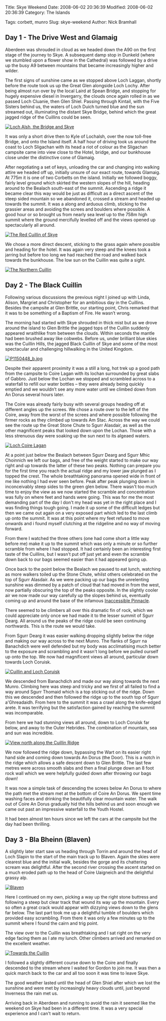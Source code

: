 Title: Skye Weekend
Date: 2008-06-02 20:36:39
Modified: 2008-06-02 20:36:39
Category: The Islands

Tags: corbett, munro
Slug: skye-weekend
Author: Nick Bramhall

<h2>Day 1 - The Drive West and Glamaig</h2>



Aberdeen was shrouded in cloud as we headed down the A90 on the first stage of the journey to Skye. A subsequent damp stop in Dunkeld (where we stumbled upon a flower show in the Cathedral) was followed by a drive up the busy A9 between mountains that became increasingly higher and wilder.

<!--more-->

The first signs of sunshine came as we stopped above Loch Laggan, shortly before the route took us up the Great Glen alongside Loch Lochy. After being almost run over by the local Laird at Spean Bridge, and stopping for hugely expensive diesel in Invergarry, the clouds once again rolled in as we passed Loch Cluanie, then Glen Shiel. Passing through Kintail, with the Five Sisters behind us, the waters of Loch Duich turned blue and the sun streamed out, illuminating the distant Skye Bridge, behind which the great jagged ridge of the Cuillins could be seen.



[![Loch Alsh, the Bridge and Skye](http://farm3.static.flickr.com/2149/2546220630_8f1f7f502f_b.jpg)](http://www.flickr.com/photos/black_friction/2546220630/)



It was only a short drive then to Kyle of Lochalsh, over the now toll-free Bridge, and onto the Island itself. A half hour of driving took us around the coast to Loch Sligachan with its head a riot of colour as the Sligachan campsite came into view close to the Hotel, bridge, and our bunkhouse close under the distinctive cone of Glamaig.



After negotiating a set of keys, unloading the car and changing into walking attire we headed off up, initially unsure of our exact route, towards Glamaig. At 775m it is one of two Corbetts on the island. Initially we followed boggy, fairly level ground which skirted the western slopes of the hill, heading around to the Bealach south-east of the summit. Ascending a ridge it became clear this way would be just as difficult as a direct ascent of the steep sided mountain so we abandoned it, crossed a stream and headed up towards the summit. It was a along and arduous climb, sticking to the grassier areas and avoiding the screes and boulders where possible. A good hour or so brought us from nearly sea level up to the 758m high summit where the ground mercifully levelled off and the views opened up spectacularly all around.



[![The Red Cuillin of Skye](http://farm3.static.flickr.com/2175/2546419728_3330f77c60_b.jpg)](http://www.flickr.com/photos/black_friction/2546419728/)



We chose a more direct descent, sticking to the grass again where possible and heading for the hotel. It was again very steep and the knees took a jarring but before too long we had reached the road and walked back towards the bunkhouse. The low sun on the Cuillin was quite a sight.



[![The Northern Cuillin](http://farm4.static.flickr.com/3258/2545502211_c32925e61a_b.jpg)](http://www.flickr.com/photos/black_friction/2545502211/)



<h2>Day 2 - The Black Cuillin</h2>



Following various discussions the previous night I joined up with Linda, Alison, Margriet and Christopher for an ambitious day in the Cuillins. Besides the campsite at Glen Brittle, our starting point, Chris remarked that it was to be something of a Baptism of Fire. He wasn’t wrong.



The morning had started with Skye shrouded in thick mist but as we drove around the island to Glen Brittle the jagged tops of the Cuillin suddenly appeared wraithlike from between the clouds. Within seconds the mantle had been brushed away like cobwebs. Before us, under brilliant blue skies was the Cuillin Hills, the jagged Black Cuillin of Skye and some of the most spectacular and challenging hillwalking in the United Kingdom.



[![P1150448_b.jpg](http://farm4.static.flickr.com/3105/2545774033_fb052f901a_b.jpg)](http://www.flickr.com/photos/black_friction/2545774033/)



Despite their apparent proximity it was a still a long, hot trek up a good path from the campsite to Coire Lagan with its lochan surrounded by great slabs of Gabbro. Just below the Lochan we stopped and scrambled across to a waterfall to refill our water bottles – they were already being quickly emptied and we wouldn’t see any more water until we climbed down from An Dorus several hours later.



The Coire was already fairly busy with several groups heading off at different angles up the screes. We chose a route over to the left of the Coire, away from the worst of the screes and where possible following the firmer rocks as they climbed up towards Am Stac. Across the way we could see the route up the Great Stone Chute to Sgurr Alasdair, as well as the other magnificent peaks that looked down upon the Lochan. Those with a less strenuous day were soaking up the sun next to its algeaed waters.



[![Loch Coire Lagan](http://farm4.static.flickr.com/3101/2546654946_0afcba7539_b.jpg)](http://www.flickr.com/photos/black_friction/2546654946/)



At a point just below the Bealach between Sgurr Dearg and Sgurr Mhic Choinnich we left our bags, and free of the weight started to make our way right and up towards the latter of these two peaks. Nothing can prepare you for the first time you reach the actual ridge and my lower jaw plunged as I topped the crest. The whole breathtaking panorama opened wide in front of me like nothing I had ever seen before. Peak after peak plunging down in inconceivably steep sides to the green glen below. There wasn't too much time to enjoy the view as we now started the scramble and concentration was fully on where feet and hands were going. This was for me the most demanding part of the day I don't my head was yet in the right place and I was finding things tough going. I made it up some of the difficult ledges but then we came out again on a very exposed part which led to the last climb up onto the summit. It was at this point where my feet refused to move onwards and i found myself clutching at the ridgeline and no way of moving forward. 



From there I watched the three others (one had come short a little way before me) make it up to the summit which was only a minute or so further scramble from where I had stopped. It had certainly been an interesting first taste of the Cuillins, but I wasn't put off just yet and even the scramble down back to our bags seemed easier than it had appeared going up.



Once back to the point below the Bealach we paused to eat lunch, watching as more walkers toiled up the Stone Chute, whilst others celebrated on the top of Sgurr Alasdair. As we were packing up our bags the unrelenting sunshine was dimmed by a patch of cloud that had moved in from the west, now partially obscuring the top of the peaks opposite. In the slightly cooler air we now made our way carefully up the slopes behind us, eventually coming up and around the base of the infamous [Inaccessible Pinnacle](http://www.flickr.com/photos/black_friction/2546667680/in/set-72157605373811424/).



There seemed to be climbers all over this dramatic fin of rock, which we could appreciate only once we had made it to the lesser summit of Sgurr Dearg. All around us the peaks of the ridge could be seen continuing northwards. This is the route we would take.



From Sgurr Dearg it was easier walking dropping slightly below the ridge and making our way across to the next Munro. The flanks of Sgurr na Banachdich were well defended but my body was acclimatising much better to the exposure and scrambling and it wasn't long before we pulled ourself up onto the top. We now had magnificent views all around, particular down towards Loch Coruisk.



[![Cuillin and Loch Coruisk](http://static.flickr.com/3119/2553734641_2a5cd34c1d_b.jpg)](http://www.flickr.com/photos/53725815@N00/2553734641)



We descended from Banachdich and made our way along towards the next Munro. Climbing here was steep and tricky and we first of all failed to find a way around Sgurr Thomaid which is a top sticking out of the ridge. Down this we descended and then followed the ridge up to the south top of Sgurr a'Ghreadaidh. From here to the summit it was a crawl along the knife-edged arete. It was terrifying but the satisfaction gained by reaching the summit was incomparable. 



From here we had stunning views all around, down to Loch Coruisk far below, and away to the Outer Hebrides. The combination of mountain, sea and sun was incredible.



[![View north along the Cuillin Ridge](http://farm4.static.flickr.com/3081/2546708636_4ee8178428_b.jpg)](http://www.flickr.com/photos/53725815@N00/2546708636)



We now followed the ridge down, bypassing the Wart on its easier right hand side and coming down towards An Dorus (the Door). This is a notch in the ridge which allows a safe descent down to Glen Brittle. The last few metres were across smooth slabs and then a final plunge down an 8 foot rock wall which we were helpfully guided down after throwing our bags down!



It was now a simple task of descending the screes below An Dorus to where the path met the stream met at the bottom of Coire An Dorus. We spent time washing faces and drinking the beautifully clear mountain water. The walk out of Coire An Dorus gradually hid the hills behind us and soon enough we came out past an impressive waterfall to the Youth Hostel.



It had been almost ten hours since we left the cars at the campsite but the day had been thrilling.



<h2>Day 3 - Bla Bheinn (Blaven)</h2>



A slightly later start saw us heading through Torrin and around the head of Loch Slapin to the start of the main track up to Blaven. Again the skies were clearest blue and the initial walk, besides the gorge and its chattering scream was delightful. After the second river crossing the ascent started on a much eroded path up to the head of Coire Uaigneich and the delightful grassy alp.



[![Blaven](http://static.flickr.com/2381/2553741701_ec075f8719_b.jpg)](http://www.flickr.com/photos/53725815@N00/2553741701) 



Here I continued on my own, picking a way up the right stone buttress and following a steep but clear track that wound its way up the mountain. Every so often a great crack would appear with dizzying views down to the glens far below. The last part took me up a delightful tumble of boulders which provided easy scrambling. From there it was only a few minutes up to the summit where I found the cairn and trig point.



The view over to the Cuillin was breathtaking and I sat right on the very edge facing them as I ate my lunch. Other climbers arrived and remarked on the excellent weather.



[![Towards the Cuillin](http://farm4.static.flickr.com/3260/2548901622_555bdbc348_b.jpg)](http://www.flickr.com/photos/53725815@N00/2548901622)



I followed a slightly different course down to the Coire and finally descended to the stream where I waited for Gordon to join me. It was then a quick march back to the car and all too soon it was time to leave Skye.



The good weather lasted until the head of Glen Shiel after which we lost the sunshine and were met by increasingly heavy clouds until, just beyond Inverness the rain met us.



Arriving back in Aberdeen and running to avoid the rain it seemed like the weekend on Skye had been in a different time. It was a very special experience and I can't wait to return.








